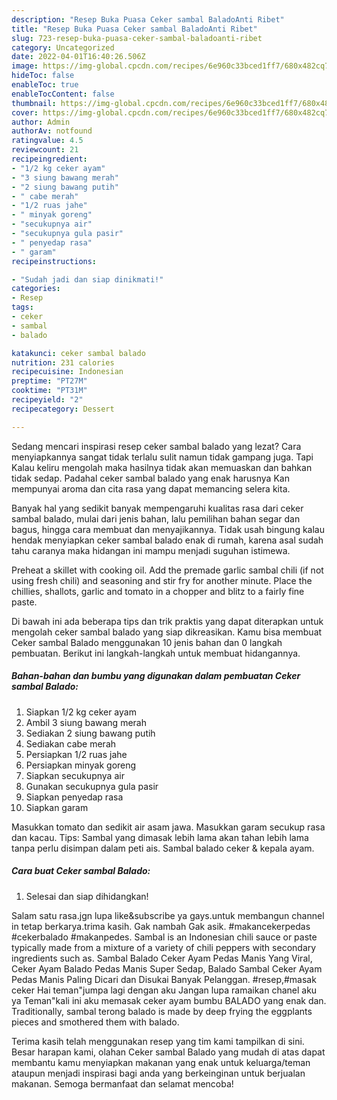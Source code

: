 ```yaml
---
description: "Resep Buka Puasa Ceker sambal BaladoAnti Ribet"
title: "Resep Buka Puasa Ceker sambal BaladoAnti Ribet"
slug: 723-resep-buka-puasa-ceker-sambal-baladoanti-ribet
category: Uncategorized
date: 2022-04-01T16:40:26.506Z
image: https://img-global.cpcdn.com/recipes/6e960c33bced1ff7/680x482cq70/ceker-sambal-balado-foto-resep-utama.jpg
hideToc: false
enableToc: true
enableTocContent: false
thumbnail: https://img-global.cpcdn.com/recipes/6e960c33bced1ff7/680x482cq70/ceker-sambal-balado-foto-resep-utama.jpg
cover: https://img-global.cpcdn.com/recipes/6e960c33bced1ff7/680x482cq70/ceker-sambal-balado-foto-resep-utama.jpg
author: Admin
authorAv: notfound
ratingvalue: 4.5
reviewcount: 21
recipeingredient:
- "1/2 kg ceker ayam"
- "3 siung bawang merah"
- "2 siung bawang putih"
- " cabe merah"
- "1/2 ruas jahe"
- " minyak goreng"
- "secukupnya air"
- "secukupnya gula pasir"
- " penyedap rasa"
- " garam"
recipeinstructions:

- "Sudah jadi dan siap dinikmati!"
categories:
- Resep
tags:
- ceker
- sambal
- balado

katakunci: ceker sambal balado 
nutrition: 231 calories
recipecuisine: Indonesian
preptime: "PT27M"
cooktime: "PT31M"
recipeyield: "2"
recipecategory: Dessert

---
```



Sedang mencari inspirasi resep ceker sambal balado yang lezat? Cara menyiapkannya sangat tidak terlalu sulit namun tidak gampang juga. Tapi Kalau keliru mengolah maka hasilnya tidak akan memuaskan dan bahkan tidak sedap. Padahal ceker sambal balado yang enak harusnya Kan mempunyai aroma dan cita rasa yang dapat memancing selera kita.


Banyak hal yang sedikit banyak mempengaruhi kualitas rasa dari ceker sambal balado, mulai dari jenis bahan, lalu pemilihan bahan segar dan bagus, hingga cara membuat dan menyajikannya. Tidak usah bingung kalau hendak menyiapkan ceker sambal balado enak di rumah, karena asal sudah tahu caranya maka hidangan ini mampu menjadi suguhan istimewa.

Preheat a skillet with cooking oil. Add the premade garlic sambal chili (if not using fresh chili) and seasoning and stir fry for another minute. Place the chillies, shallots, garlic and tomato in a chopper and blitz to a fairly fine paste.


Di bawah ini ada beberapa tips dan trik praktis yang dapat diterapkan untuk mengolah ceker sambal balado yang siap dikreasikan. Kamu bisa membuat Ceker sambal Balado menggunakan 10 jenis bahan dan 0 langkah pembuatan. Berikut ini langkah-langkah untuk membuat hidangannya.

<!--inarticleads1-->

##### Bahan-bahan dan bumbu yang digunakan dalam pembuatan Ceker sambal Balado:

1. Siapkan 1/2 kg ceker ayam
1. Ambil 3 siung bawang merah
1. Sediakan 2 siung bawang putih
1. Sediakan  cabe merah
1. Persiapkan 1/2 ruas jahe
1. Persiapkan  minyak goreng
1. Siapkan secukupnya air
1. Gunakan secukupnya gula pasir
1. Siapkan  penyedap rasa
1. Siapkan  garam


Masukkan tomato dan sedikit air asam jawa. Masukkan garam secukup rasa dan kacau. Tips: Sambal yang dimasak lebih lama akan tahan lebih lama tanpa perlu disimpan dalam peti ais. Sambal balado ceker &amp; kepala ayam. 

<!--inarticleads2-->

##### Cara buat Ceker sambal Balado:


1. Selesai dan siap dihidangkan!

Salam satu rasa.jgn lupa like&amp;subscribe ya gays.untuk membangun channel in tetap berkarya.trima kasih. Gak nambah Gak asik. #makancekerpedas #cekerbalado #makanpedes. Sambal is an Indonesian chili sauce or paste typically made from a mixture of a variety of chili peppers with secondary ingredients such as. Sambal Balado Ceker Ayam Pedas Manis Yang Viral, Ceker Ayam Balado Pedas Manis Super Sedap, Balado Sambal Ceker Ayam Pedas Manis Paling Dicari dan Disukai Banyak Pelanggan. #resep,#masak ceker Hai teman&#34;jumpa lagi dengan aku Jangan lupa ramaikan chanel aku ya Teman&#34;kali ini aku memasak ceker ayam bumbu BALADO yang enak dan. Traditionally, sambal terong balado is made by deep frying the eggplants pieces and smothered them with balado. 

Terima kasih telah menggunakan resep yang tim kami tampilkan di sini. Besar harapan kami, olahan Ceker sambal Balado yang mudah di atas dapat membantu kamu menyiapkan makanan yang enak untuk keluarga/teman ataupun menjadi inspirasi bagi anda yang berkeinginan untuk berjualan makanan. Semoga bermanfaat dan selamat mencoba!
